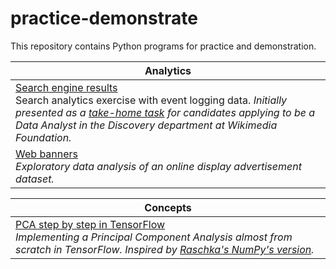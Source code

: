 # practice-demonstrate

This repository contains Python programs for practice and demonstration.

|Analytics|
|---|
|[Search engine results](https://github.com/dorei/practice-demonstrate/blob/master/)<br>Search analytics exercise with event logging data. *Initially presented as a [take-home task](https://github.com/wikimedia-research/Discovery-Hiring-Analyst-2016/blob/master/README.md) for candidates applying to be a Data Analyst in the Discovery department at Wikimedia Foundation.*|
|[Web banners](https://github.com/dorei/practice-demonstrate/blob/master/ipynb/web_banners.ipynb)<br>*Exploratory data analysis of an online display advertisement dataset.*|

|Concepts|
|---|
|[PCA step by step in TensorFlow](https://github.com/dorei/practice-demonstrate/blob/master/)<br>*Implementing a Principal Component Analysis almost from scratch in TensorFlow. Inspired by [Raschka's NumPy's version](http://sebastianraschka.com/Articles/2014_pca_step_by_step.html).*|
